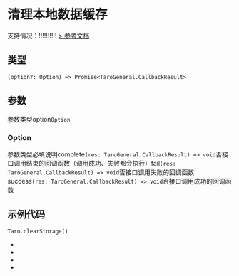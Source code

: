 # 清理本地数据缓存
支持情况：!!!!!!!!!!
[> 参考文档
](https://developers.weixin.qq.com/miniprogram/dev/api/storage/wx.clearStorage.html)
## 类型[​](clearStorage.html#类型)
```tsx
(option?: Option) => Promise<TaroGeneral.CallbackResult>
```

## 参数[​](clearStorage.html#参数)
参数类型option`Option`
### Option[​](clearStorage.html#option)
参数类型必填说明complete`(res: TaroGeneral.CallbackResult) => void`否接口调用结束的回调函数（调用成功、失败都会执行）fail`(res: TaroGeneral.CallbackResult) => void`否接口调用失败的回调函数success`(res: TaroGeneral.CallbackResult) => void`否接口调用成功的回调函数
## 示例代码[​](clearStorage.html#示例代码)
```tsx
Taro.clearStorage()
```

- 
- 

- 

-
